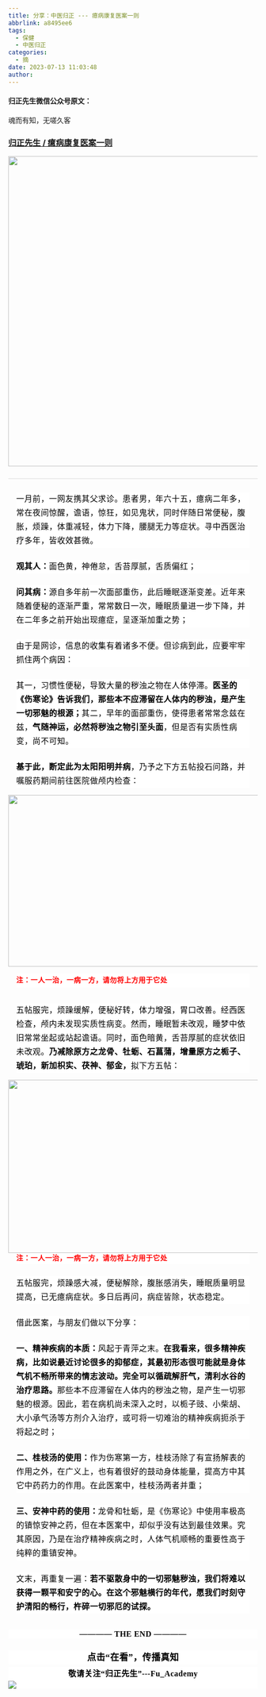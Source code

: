 ```yaml
---
title: 分享：中医归正 --- 癔病康复医案一则
abbrlink: a8495ee6
tags:
  - 保健
  - 中医归正
categories:
  - 摘
date: 2023-07-13 11:03:48
author:
---
```


#### 归正先生微信公众号原文：

魂而有知，无嗟久客

<!-- more -->

###  [归正先生 / 癔病康复医案一则](https://mp.weixin.qq.com/s/AjmF3iUIn_SOEdtK0ZF8SQ "跳转至原文")



<div class="rich_media_content ">
                    <section style="text-align: center;margin-bottom: 24px;"><img class="rich_pages wxw-img" data-croporisrc="https://mmbiz.qpic.cn/sz_mmbiz_jpg/zjaJCl7DLpXXk3Gsfsu4c1LJvpkKeDAy5XbbOxYLEeveKm5QEHDO6WSxibY0TD0ic3vYk50V0lOLMScymrrPdyMg/0?wx_fmt=jpeg" data-cropx1="0" data-cropx2="784" data-cropy1="52.89965397923875" data-cropy2="900.6505190311418" data-galleryid="" data-ratio="1.0816326530612246" data-s="300,640" src="https://mmbiz.qpic.cn/sz_mmbiz_jpg/zjaJCl7DLpXXk3Gsfsu4c1LJvpkKeDAymX02D9DPWvz9GcDlJQHZXnaTMe0ZxpXGt1NXGXv0dRZUQNwWe75y2g/640?wx_fmt=jpeg" data-type="jpeg" data-w="784" style="width: 578px;height: 625px;"></section><hr style="outline: 0px;font-family: system-ui, -apple-system, BlinkMacSystemFont, &quot;Helvetica Neue&quot;, &quot;PingFang SC&quot;, &quot;Hiragino Sans GB&quot;, &quot;Microsoft YaHei UI&quot;, &quot;Microsoft YaHei&quot;, Arial, sans-serif;letter-spacing: 0.544px;text-wrap: wrap;background-color: rgb(255, 255, 255);border-style: solid;border-right-width: 0px;border-bottom-width: 0px;border-left-width: 0px;border-color: rgba(0, 0, 0, 0.1);transform-origin: 0px 0px;transform: scale(1, 0.5);visibility: visible;"  /><p style="margin-top: 24px;margin-right: 16px;margin-left: 16px;outline: 0px;font-family: system-ui, -apple-system, BlinkMacSystemFont, &quot;Helvetica Neue&quot;, &quot;PingFang SC&quot;, &quot;Hiragino Sans GB&quot;, &quot;Microsoft YaHei UI&quot;, &quot;Microsoft YaHei&quot;, Arial, sans-serif;letter-spacing: 0.544px;text-wrap: wrap;background-color: rgb(255, 255, 255);visibility: visible;line-height: 2em;"><span style="outline: 0px;color: rgb(0, 0, 0);font-family: 仿宋;font-size: 16px;letter-spacing: 0.544px;visibility: visible;">一月前，一网友携其父求诊。患者男，年六十五，癔病二年多，常在夜间惊醒，谵语，惊狂，如见鬼状，同时伴随日常便秘，腹胀，烦躁，体重减轻，体力下降，腰腿无力等症状</span><span style="outline: 0px;color: rgb(0, 0, 0);font-family: 仿宋;font-size: 16px;letter-spacing: 0.544px;visibility: visible;">。寻中西医治疗多年，皆收效甚微。</span></p><p style="margin-top: 24px;margin-right: 16px;margin-left: 16px;outline: 0px;font-family: system-ui, -apple-system, BlinkMacSystemFont, &quot;Helvetica Neue&quot;, &quot;PingFang SC&quot;, &quot;Hiragino Sans GB&quot;, &quot;Microsoft YaHei UI&quot;, &quot;Microsoft YaHei&quot;, Arial, sans-serif;letter-spacing: 0.544px;text-wrap: wrap;background-color: rgb(255, 255, 255);visibility: visible;line-height: 2em;"><strong style="outline: 0px;"><span style="outline: 0px;font-size: 16px;color: rgb(0, 0, 0);font-family: 仿宋;letter-spacing: 0.544px;">观其人：</span></strong><span style="outline: 0px;font-size: 16px;color: rgb(0, 0, 0);font-family: 仿宋;letter-spacing: 0.544px;">面色黄，神倦怠，舌苔厚腻，舌质偏红；</span></p><p style="margin-top: 24px;margin-right: 16px;margin-left: 16px;outline: 0px;font-family: system-ui, -apple-system, BlinkMacSystemFont, &quot;Helvetica Neue&quot;, &quot;PingFang SC&quot;, &quot;Hiragino Sans GB&quot;, &quot;Microsoft YaHei UI&quot;, &quot;Microsoft YaHei&quot;, Arial, sans-serif;letter-spacing: 0.544px;text-wrap: wrap;background-color: rgb(255, 255, 255);visibility: visible;line-height: 2em;"><span style="outline: 0px;font-size: 16px;color: rgb(0, 0, 0);font-family: 仿宋;letter-spacing: 0.544px;"><strong style="outline: 0px;">问其病：</strong></span><span style="outline: 0px;font-size: 16px;color: rgb(0, 0, 0);font-family: 仿宋;letter-spacing: 0.544px;">源自多年前一次面部重伤，此后睡眠逐渐变差。近年来随着便秘的逐渐严重，常常数日一次，睡眠质量进一步下降，并在二年多之前开始出现癔症，呈逐渐加重之势；</span></p><p style="margin-top: 24px;margin-right: 16px;margin-left: 16px;outline: 0px;font-family: system-ui, -apple-system, BlinkMacSystemFont, &quot;Helvetica Neue&quot;, &quot;PingFang SC&quot;, &quot;Hiragino Sans GB&quot;, &quot;Microsoft YaHei UI&quot;, &quot;Microsoft YaHei&quot;, Arial, sans-serif;letter-spacing: 0.544px;text-wrap: wrap;background-color: rgb(255, 255, 255);visibility: visible;line-height: 2em;"><span style="outline: 0px;font-size: 16px;color: rgb(0, 0, 0);font-family: 仿宋;letter-spacing: 0.544px;">由于是网诊，信息的收集有着诸多不便。但诊病到此，应要牢牢抓住两个病因：</span></p><section style="margin: 24px 16px 16px;outline: 0px;font-family: system-ui, -apple-system, BlinkMacSystemFont, &quot;Helvetica Neue&quot;, &quot;PingFang SC&quot;, &quot;Hiragino Sans GB&quot;, &quot;Microsoft YaHei UI&quot;, &quot;Microsoft YaHei&quot;, Arial, sans-serif;letter-spacing: 0.544px;text-wrap: wrap;background-color: rgb(255, 255, 255);visibility: visible;line-height: 2em;"><span style="outline: 0px;font-size: 16px;color: rgb(0, 0, 0);font-family: 仿宋;letter-spacing: 0.544px;">其一，<span style="letter-spacing: 0.544px;text-wrap: wrap;outline: 0px;font-size: 16px;color: rgb(0, 0, 0);font-family: 仿宋;">习惯性便秘，导致大量的秽浊之物在人体停滞。</span><strong style="font-family: system-ui, -apple-system, BlinkMacSystemFont, &quot;Helvetica Neue&quot;, &quot;PingFang SC&quot;, &quot;Hiragino Sans GB&quot;, &quot;Microsoft YaHei UI&quot;, &quot;Microsoft YaHei&quot;, Arial, sans-serif;font-size: var(--articleFontsize);letter-spacing: 0.544px;text-wrap: wrap;"><span style="color: rgb(0, 0, 0);font-family: 仿宋;font-size: 16px;letter-spacing: 0.544px;text-align: left;">医</span><span style="color: rgb(0, 0, 0);font-family: 仿宋;font-size: 16px;letter-spacing: 0.544px;text-align: left;">圣的《伤寒论》告诉我们，那些本不应滞留在人体内的秽浊，是产生一切</span><span style="color: rgb(0, 0, 0);font-family: 仿宋;font-size: 16px;letter-spacing: 0.544px;text-align: left;">邪魅的根源；</span></strong></span><span style="outline: 0px;font-size: 16px;color: rgb(0, 0, 0);font-family: 仿宋;letter-spacing: 0.544px;">其二，</span><span style="outline: 0px;font-size: 16px;color: rgb(0, 0, 0);font-family: 仿宋;letter-spacing: 0.544px;">早年的面部重伤，使得患者常常念兹在兹，<strong>气随神运，必然将秽浊之物引至头面</strong>，但是否有实质性病变，尚不可知。</span><strong style="letter-spacing: 0.544px;font-size: var(--articleFontsize);"><span style="color: rgb(0, 0, 0);font-family: 仿宋;font-size: 16px;letter-spacing: 0.544px;text-align: left;"></span></strong></section><section style="margin-right: 16px;margin-left: 16px;outline: 0px;font-family: system-ui, -apple-system, BlinkMacSystemFont, &quot;Helvetica Neue&quot;, &quot;PingFang SC&quot;, &quot;Hiragino Sans GB&quot;, &quot;Microsoft YaHei UI&quot;, &quot;Microsoft YaHei&quot;, Arial, sans-serif;letter-spacing: 0.544px;text-wrap: wrap;background-color: rgb(255, 255, 255);visibility: visible;line-height: 2em;margin-top: 8px;"><span style="color: rgb(0, 0, 0);font-family: 仿宋;font-size: 16px;letter-spacing: 0.544px;text-align: left;"></span></section><p style="margin-top: 24px;margin-right: 16px;margin-left: 16px;outline: 0px;font-family: system-ui, -apple-system, BlinkMacSystemFont, &quot;Helvetica Neue&quot;, &quot;PingFang SC&quot;, &quot;Hiragino Sans GB&quot;, &quot;Microsoft YaHei UI&quot;, &quot;Microsoft YaHei&quot;, Arial, sans-serif;letter-spacing: 0.544px;text-wrap: wrap;background-color: rgb(255, 255, 255);visibility: visible;line-height: 2em;"><strong><span style="color: rgb(0, 0, 0);font-family: 仿宋;font-size: 16px;letter-spacing: 0.544px;text-align: left;">基于此，断定此为太阳阳明并病</span></strong><span style="color: rgb(0, 0, 0);font-family: 仿宋;font-size: 16px;letter-spacing: 0.544px;text-align: left;">，乃予之下方五帖投石问路，并嘱服药期间前往医院做颅内检查：</span></p><section style="margin-bottom: 0px;letter-spacing: 0.578px;text-wrap: wrap;text-align: center;"><img class="rich_pages wxw-img" data-croporisrc="https://mmbiz.qpic.cn/sz_mmbiz_png/zjaJCl7DLpVeDWv2ZUXkcl1TqqYQGhVgTM5aD6P5U0PIz5Ycb4zMummibzzmmDLVW85Q2C8cGlaL3TDqJAQdZiaQ/0?wx_fmt=png" data-cropx1="0" data-cropx2="1142" data-cropy1="96.81314878892734" data-cropy2="859.4636678200692" data-galleryid="" data-ratio="0.6685185185185185" data-s="300,640" src="https://mmbiz.qpic.cn/sz_mmbiz_jpg/zjaJCl7DLpXXk3Gsfsu4c1LJvpkKeDAygbpThR5ZkUut30EOiaUY9hyeF8euNl2opYyAHlic4HzvUjHRUPPgrkpg/640?wx_fmt=jpeg" data-type="jpeg" data-w="1080" style="width: 518px;height: 346px;"></section><p style="margin-right: 16px;margin-left: 16px;text-wrap: wrap;outline: 0px;font-family: system-ui, -apple-system, BlinkMacSystemFont, &quot;Helvetica Neue&quot;, &quot;PingFang SC&quot;, &quot;Hiragino Sans GB&quot;, &quot;Microsoft YaHei UI&quot;, &quot;Microsoft YaHei&quot;, Arial, sans-serif;letter-spacing: 0.544px;background-color: rgb(255, 255, 255);visibility: visible;line-height: 2em;margin-bottom: 32px;"><span style="outline: 0px;color: rgb(0, 0, 0);font-family: 仿宋;font-size: 16px;letter-spacing: 0.544px;"><strong style="color: rgb(53, 53, 53);font-family: -apple-system, BlinkMacSystemFont, &quot;Helvetica Neue&quot;, &quot;PingFang SC&quot;, &quot;Hiragino Sans GB&quot;, &quot;Microsoft YaHei UI&quot;, &quot;Microsoft YaHei&quot;, Arial, sans-serif;font-size: 14px;letter-spacing: 0.544px;outline: 0px;visibility: visible;"><span style="outline: 0px;letter-spacing: 0.544px;color: rgb(0, 0, 0);font-family: 仿宋;font-size: 16px;visibility: visible;"><strong style="outline: 0px;color: rgb(53, 53, 53);font-family: -apple-system, BlinkMacSystemFont, &quot;Helvetica Neue&quot;, &quot;PingFang SC&quot;, &quot;Hiragino Sans GB&quot;, &quot;Microsoft YaHei UI&quot;, &quot;Microsoft YaHei&quot;, Arial, sans-serif;font-size: 14px;letter-spacing: 0.544px;visibility: visible;"><span style="outline: 0px;color: rgb(0, 0, 0);font-family: 仿宋;font-size: 16px;letter-spacing: 0.544px;visibility: visible;"><strong style="outline: 0px;letter-spacing: 0.544px;visibility: visible;"><span style="outline: 0px;font-family: 仿宋, serif;visibility: visible;"><strong style="outline: 0px;font-size: 14px;visibility: visible;"><span style="outline: 0px;font-family: 仿宋;visibility: visible;"><strong style="outline: 0px;font-size: 16px;visibility: visible;"><span style="outline: 0px;font-size: 14px;color: rgb(255, 0, 0);visibility: visible;">注：一人一治，一病一方，请勿将上方用于它处</span></strong></span></strong></span></strong></span></strong></span></strong></span></p><p style="margin-top: 24px;margin-right: 16px;margin-left: 16px;outline: 0px;font-family: system-ui, -apple-system, BlinkMacSystemFont, &quot;Helvetica Neue&quot;, &quot;PingFang SC&quot;, &quot;Hiragino Sans GB&quot;, &quot;Microsoft YaHei UI&quot;, &quot;Microsoft YaHei&quot;, Arial, sans-serif;letter-spacing: 0.544px;text-wrap: wrap;background-color: rgb(255, 255, 255);visibility: visible;line-height: 2em;"><span style="outline: 0px;font-size: 16px;color: rgb(0, 0, 0);font-family: 仿宋;letter-spacing: 0.544px;">五帖服完，烦躁缓解，便秘好转，体力增强，胃口改善。经西医检查，<span style="color: rgb(0, 0, 0);font-family: 仿宋;font-size: 16px;letter-spacing: 0.544px;text-wrap: wrap;background-color: rgb(255, 255, 255);">颅内未发现实质性病变。</span>然而，睡眠暂未改观，睡梦中依旧常常坐起或站起谵语。同时，面色暗黄，舌苔厚腻的症状依旧未改观。<strong>乃减除原方之龙骨、牡蛎、石菖蒲，增量原方之栀子、琥珀，新加枳实、茯神、郁金，</strong>拟下方五帖：</span></p><section style="margin-right: 16px;margin-left: 16px;outline: 0px;font-family: system-ui, -apple-system, BlinkMacSystemFont, &quot;Helvetica Neue&quot;, &quot;PingFang SC&quot;, &quot;Hiragino Sans GB&quot;, &quot;Microsoft YaHei UI&quot;, &quot;Microsoft YaHei&quot;, Arial, sans-serif;letter-spacing: 0.544px;text-wrap: wrap;background-color: rgb(255, 255, 255);visibility: visible;line-height: 2em;margin-top: 0px;"><span style="outline: 0px;color: rgb(0, 0, 0);font-family: 仿宋;font-size: 16px;letter-spacing: 0.544px;"><strong style="color: rgb(53, 53, 53);font-family: -apple-system, BlinkMacSystemFont, &quot;Helvetica Neue&quot;, &quot;PingFang SC&quot;, &quot;Hiragino Sans GB&quot;, &quot;Microsoft YaHei UI&quot;, &quot;Microsoft YaHei&quot;, Arial, sans-serif;font-size: 14px;letter-spacing: 0.544px;text-wrap: wrap;outline: 0px;visibility: visible;"><span style="outline: 0px;letter-spacing: 0.544px;color: rgb(0, 0, 0);font-family: 仿宋;font-size: 16px;visibility: visible;"><strong style="outline: 0px;color: rgb(53, 53, 53);font-family: -apple-system, BlinkMacSystemFont, &quot;Helvetica Neue&quot;, &quot;PingFang SC&quot;, &quot;Hiragino Sans GB&quot;, &quot;Microsoft YaHei UI&quot;, &quot;Microsoft YaHei&quot;, Arial, sans-serif;font-size: 14px;letter-spacing: 0.544px;visibility: visible;"><span style="outline: 0px;color: rgb(0, 0, 0);font-family: 仿宋;font-size: 16px;letter-spacing: 0.544px;visibility: visible;"><strong style="outline: 0px;letter-spacing: 0.544px;visibility: visible;"><span style="outline: 0px;font-family: 仿宋, serif;visibility: visible;"><strong style="outline: 0px;font-size: 14px;visibility: visible;"><span style="outline: 0px;font-family: 仿宋;visibility: visible;"><strong style="outline: 0px;font-size: 16px;visibility: visible;"><span style="outline: 0px;font-size: 14px;color: rgb(255, 0, 0);visibility: visible;"></span></strong></span></strong></span></strong></span></strong></span></strong></span></section><section style="text-align: center;margin-bottom: 0px;"><img class="rich_pages wxw-img" data-croporisrc="https://mmbiz.qpic.cn/sz_mmbiz_png/zjaJCl7DLpVeDWv2ZUXkcl1TqqYQGhVgs0ic2zrQJ7qa2kXqsz5SqLctqdibW4zg5cuDfliaYehW5J4j4qhLsg7OA/0?wx_fmt=png" data-cropx1="0" data-cropx2="1121" data-cropy1="91.15397923875433" data-cropy2="855.295847750865" data-galleryid="" data-ratio="0.6814814814814815" data-s="300,640" src="https://mmbiz.qpic.cn/sz_mmbiz_jpg/zjaJCl7DLpXXk3Gsfsu4c1LJvpkKeDAyFkYlT8IkJCueKumiavhDH5jEDJ1XCCxiaNgBsanucjRBdm0r7k8WJQEw/640?wx_fmt=jpeg" data-type="jpeg" data-w="1080" style="width: 512px;height: 349px;"  /></section><section style="margin: 0em 16px;outline: 0px;letter-spacing: 0.544px;text-wrap: wrap;font-family: -apple-system, BlinkMacSystemFont, &quot;Helvetica Neue&quot;, &quot;PingFang SC&quot;, &quot;Hiragino Sans GB&quot;, &quot;Microsoft YaHei UI&quot;, &quot;Microsoft YaHei&quot;, Arial, sans-serif;color: rgb(53, 53, 53);font-size: 14px;background-color: rgb(255, 255, 255);visibility: visible;line-height: 1.6em;"><strong style="outline: 0px;letter-spacing: 0.544px;visibility: visible;"><span style="outline: 0px;letter-spacing: 0.544px;color: rgb(0, 0, 0);font-family: 仿宋;visibility: visible;"></span></strong></section><section style="margin: 0em 16px;outline: 0px;letter-spacing: 0.544px;text-wrap: wrap;font-family: -apple-system, BlinkMacSystemFont, &quot;Helvetica Neue&quot;, &quot;PingFang SC&quot;, &quot;Hiragino Sans GB&quot;, &quot;Microsoft YaHei UI&quot;, &quot;Microsoft YaHei&quot;, Arial, sans-serif;color: rgb(53, 53, 53);font-size: 14px;background-color: rgb(255, 255, 255);visibility: visible;line-height: 1.6em;"><span style="outline: 0px;color: rgba(0, 0, 0, 0.9);font-family: mp-quote, -apple-system-font, BlinkMacSystemFont, &quot;Helvetica Neue&quot;, &quot;PingFang SC&quot;, &quot;Hiragino Sans GB&quot;, &quot;Microsoft YaHei UI&quot;, &quot;Microsoft YaHei&quot;, Arial, sans-serif;font-size: 17px;letter-spacing: 0.034em;"></span></section><section style="margin-top: 0em;margin-right: 16px;margin-left: 16px;outline: 0px;letter-spacing: 0.544px;text-wrap: wrap;font-family: -apple-system, BlinkMacSystemFont, &quot;Helvetica Neue&quot;, &quot;PingFang SC&quot;, &quot;Hiragino Sans GB&quot;, &quot;Microsoft YaHei UI&quot;, &quot;Microsoft YaHei&quot;, Arial, sans-serif;color: rgb(53, 53, 53);font-size: 14px;background-color: rgb(255, 255, 255);visibility: visible;line-height: 1.6em;"><strong style="outline: 0px;visibility: visible;"><span style="outline: 0px;letter-spacing: 0.544px;color: rgb(0, 0, 0);font-family: 仿宋;font-size: 16px;visibility: visible;"><strong style="outline: 0px;color: rgb(53, 53, 53);font-family: -apple-system, BlinkMacSystemFont, &quot;Helvetica Neue&quot;, &quot;PingFang SC&quot;, &quot;Hiragino Sans GB&quot;, &quot;Microsoft YaHei UI&quot;, &quot;Microsoft YaHei&quot;, Arial, sans-serif;font-size: 14px;letter-spacing: 0.544px;visibility: visible;"><span style="outline: 0px;color: rgb(0, 0, 0);font-family: 仿宋;font-size: 16px;letter-spacing: 0.544px;visibility: visible;"><strong style="outline: 0px;letter-spacing: 0.544px;visibility: visible;"><span style="outline: 0px;font-family: 仿宋, serif;visibility: visible;"><strong style="outline: 0px;font-size: 14px;visibility: visible;"><span style="outline: 0px;font-family: 仿宋;visibility: visible;"><strong style="outline: 0px;font-size: 16px;visibility: visible;"><span style="outline: 0px;font-size: 14px;color: rgb(255, 0, 0);visibility: visible;">注：一人一治，一病一方，请勿将上方用于它处</span></strong></span></strong></span></strong></span></strong></span></strong></section><p style="margin-top: 24px;margin-right: 16px;margin-left: 16px;outline: 0px;font-family: system-ui, -apple-system, BlinkMacSystemFont, &quot;Helvetica Neue&quot;, &quot;PingFang SC&quot;, &quot;Hiragino Sans GB&quot;, &quot;Microsoft YaHei UI&quot;, &quot;Microsoft YaHei&quot;, Arial, sans-serif;letter-spacing: 0.544px;text-wrap: wrap;background-color: rgb(255, 255, 255);visibility: visible;line-height: 2em;"><span style="outline: 0px;font-size: 16px;color: rgb(0, 0, 0);font-family: 仿宋;letter-spacing: 0.544px;"><span style="color: rgb(0, 0, 0);font-family: 仿宋;font-size: 16px;letter-spacing: 0.544px;text-wrap: wrap;background-color: rgb(255, 255, 255);">五帖服完，</span><span style="color: rgb(0, 0, 0);font-family: 仿宋;font-size: 16px;letter-spacing: 0.544px;text-wrap: wrap;background-color: rgb(255, 255, 255);">烦躁感大减，便秘解除，腹胀感消失，睡眠质量明显提高，已无癔病症状。多日后再问，病症皆除，状态稳定。</span></span></p><p style="margin-top: 24px;margin-right: 16px;margin-left: 16px;outline: 0px;font-family: system-ui, -apple-system, BlinkMacSystemFont, &quot;Helvetica Neue&quot;, &quot;PingFang SC&quot;, &quot;Hiragino Sans GB&quot;, &quot;Microsoft YaHei UI&quot;, &quot;Microsoft YaHei&quot;, Arial, sans-serif;letter-spacing: 0.544px;text-wrap: wrap;background-color: rgb(255, 255, 255);visibility: visible;line-height: 2em;"><span style="outline: 0px;font-size: 16px;color: rgb(0, 0, 0);font-family: 仿宋;letter-spacing: 0.544px;"><span style="color: rgb(0, 0, 0);font-family: 仿宋;font-size: 16px;letter-spacing: 0.544px;text-wrap: wrap;background-color: rgb(255, 255, 255);">借此医案，与朋友们做以下分享：</span></span></p><p style="margin-top: 24px;margin-right: 16px;margin-left: 16px;outline: 0px;font-family: system-ui, -apple-system, BlinkMacSystemFont, &quot;Helvetica Neue&quot;, &quot;PingFang SC&quot;, &quot;Hiragino Sans GB&quot;, &quot;Microsoft YaHei UI&quot;, &quot;Microsoft YaHei&quot;, Arial, sans-serif;letter-spacing: 0.544px;text-wrap: wrap;background-color: rgb(255, 255, 255);visibility: visible;line-height: 2em;"><strong><span style="outline: 0px;font-size: 16px;color: rgb(0, 0, 0);font-family: 仿宋;letter-spacing: 0.544px;"><span style="color: rgb(0, 0, 0);font-family: 仿宋;font-size: 16px;letter-spacing: 0.544px;text-wrap: wrap;background-color: rgb(255, 255, 255);">一、精神疾病的本质：</span></span></strong><span style="outline: 0px;color: rgb(0, 0, 0);font-family: 仿宋;font-size: 16px;letter-spacing: 0.544px;text-wrap: wrap;background-color: rgb(255, 255, 255);">风起于青萍之末。</span><strong><span style="outline: 0px;color: rgb(0, 0, 0);font-family: 仿宋;font-size: 16px;letter-spacing: 0.544px;text-wrap: wrap;background-color: rgb(255, 255, 255);">在我看来，</span><span style="outline: 0px;font-size: 16px;color: rgb(0, 0, 0);font-family: 仿宋;letter-spacing: 0.544px;"><span style="color: rgb(0, 0, 0);font-family: 仿宋;font-size: 16px;letter-spacing: 0.544px;text-wrap: wrap;background-color: rgb(255, 255, 255);">很多精神疾病，比如说最近讨论很多的抑郁症，其最初形态很可能就是身体气机不畅所带来的情志波动。完全</span></span><span style="color: rgb(0, 0, 0);font-family: 仿宋;font-size: 16px;letter-spacing: 0.544px;text-align: left;">可以循疏解肝气，清利水谷的治疗思路。</span></strong><span style="color: rgb(0, 0, 0);font-family: 仿宋;font-size: 16px;letter-spacing: 0.544px;text-align: left;"></span><span style="color: rgb(0, 0, 0);font-family: 仿宋;font-size: 16px;letter-spacing: 0.544px;text-align: left;">那些本不应滞留在人体内的秽浊之物，是产生一切</span><span style="color: rgb(0, 0, 0);font-family: 仿宋;font-size: 16px;letter-spacing: 0.544px;text-align: left;">邪魅的根源。因此，若在病机尚未深入之时，以栀子豉、小柴胡、大小承气汤等方剂介入治疗，或可将一切难治的精神疾病扼杀于将起之时；</span></p><p style="margin-top: 24px;margin-right: 16px;margin-left: 16px;outline: 0px;font-family: system-ui, -apple-system, BlinkMacSystemFont, &quot;Helvetica Neue&quot;, &quot;PingFang SC&quot;, &quot;Hiragino Sans GB&quot;, &quot;Microsoft YaHei UI&quot;, &quot;Microsoft YaHei&quot;, Arial, sans-serif;letter-spacing: 0.544px;text-wrap: wrap;background-color: rgb(255, 255, 255);visibility: visible;line-height: 2em;"><strong><span style="outline: 0px;font-size: 16px;color: rgb(0, 0, 0);font-family: 仿宋;letter-spacing: 0.544px;"><span style="color: rgb(0, 0, 0);font-family: 仿宋;font-size: 16px;letter-spacing: 0.544px;text-wrap: wrap;background-color: rgb(255, 255, 255);"><span style="color: rgb(0, 0, 0);font-family: 仿宋;font-size: 16px;letter-spacing: 0.544px;text-align: left;text-wrap: wrap;background-color: rgb(255, 255, 255);">二、桂枝汤的使用：</span></span></span></strong><span style="outline: 0px;font-size: 16px;color: rgb(0, 0, 0);font-family: 仿宋;letter-spacing: 0.544px;"><span style="color: rgb(0, 0, 0);font-family: 仿宋;font-size: 16px;letter-spacing: 0.544px;text-wrap: wrap;background-color: rgb(255, 255, 255);"><span style="color: rgb(0, 0, 0);font-family: 仿宋;font-size: 16px;letter-spacing: 0.544px;text-align: left;text-wrap: wrap;background-color: rgb(255, 255, 255);">作为伤寒第一方，桂枝汤除了有宣扬解表的作用之外，在广义上，也有着很好的鼓动身体能量，提高方中其它中药药力的作用。在此医案中，桂枝汤两者并重；</span></span></span></p><p style="margin-top: 24px;margin-right: 16px;margin-left: 16px;outline: 0px;font-family: system-ui, -apple-system, BlinkMacSystemFont, &quot;Helvetica Neue&quot;, &quot;PingFang SC&quot;, &quot;Hiragino Sans GB&quot;, &quot;Microsoft YaHei UI&quot;, &quot;Microsoft YaHei&quot;, Arial, sans-serif;letter-spacing: 0.544px;text-wrap: wrap;background-color: rgb(255, 255, 255);visibility: visible;line-height: 2em;"><strong><span style="outline: 0px;font-size: 16px;color: rgb(0, 0, 0);font-family: 仿宋;letter-spacing: 0.544px;"><span style="color: rgb(0, 0, 0);font-family: 仿宋;font-size: 16px;letter-spacing: 0.544px;text-wrap: wrap;background-color: rgb(255, 255, 255);"><span style="color: rgb(0, 0, 0);font-family: 仿宋;font-size: 16px;letter-spacing: 0.544px;text-align: left;text-wrap: wrap;background-color: rgb(255, 255, 255);">三、安神中药的使用：</span></span></span></strong><span style="outline: 0px;font-size: 16px;color: rgb(0, 0, 0);font-family: 仿宋;letter-spacing: 0.544px;"><span style="color: rgb(0, 0, 0);font-family: 仿宋;font-size: 16px;letter-spacing: 0.544px;text-wrap: wrap;background-color: rgb(255, 255, 255);"><span style="color: rgb(0, 0, 0);font-family: 仿宋;font-size: 16px;letter-spacing: 0.544px;text-align: left;text-wrap: wrap;background-color: rgb(255, 255, 255);">龙骨和牡蛎，是《伤寒论》中使用率极高的镇惊安神之药，但在本医案中，却似乎没有达到最佳效果。究其原因，乃是在治疗精神疾病之时，人体气机顺畅的重要性高于纯粹的重镇安神。</span></span></span><span style="color: rgb(0, 0, 0);font-family: 仿宋;font-size: 16px;letter-spacing: 0.544px;"></span></p><p style="margin-top: 24px;margin-right: 16px;margin-left: 16px;outline: 0px;letter-spacing: 0.544px;text-wrap: wrap;background-color: rgb(255, 255, 255);visibility: visible;line-height: 2em;"><span style="color:#000000;font-family:仿宋;"><span style="font-size: 16px;">文末，再重复一遍：<strong>若不驱散身中的一切邪魅秽浊，我们将难以获得一颗平和安宁的心。在这个邪魅横行的年代，愿我们时刻守护清阳的畅行，杵碎一切邪厄的试探。</strong></span></span></p><section style="outline: 0px;font-family: system-ui, -apple-system, BlinkMacSystemFont, &quot;Helvetica Neue&quot;, &quot;PingFang SC&quot;, &quot;Hiragino Sans GB&quot;, &quot;Microsoft YaHei UI&quot;, &quot;Microsoft YaHei&quot;, Arial, sans-serif;letter-spacing: 0.544px;text-wrap: wrap;color: rgb(34, 34, 34);background-color: rgb(255, 255, 255);text-align: center;margin-top: 32px;margin-bottom: 24px;"><strong style="outline: 0px;"><span style="outline: 0px;color: rgb(0, 0, 0);font-family: 仿宋;font-size: 16px;">———— THE&nbsp;END ————</span></strong></section>
					<section style="margin-top: 20px;margin-bottom: 5px;outline: 0px;max-width: 100%;font-family: -apple-system, BlinkMacSystemFont, &quot;Helvetica Neue&quot;, &quot;PingFang SC&quot;, &quot;Hiragino Sans GB&quot;, &quot;Microsoft YaHei UI&quot;, &quot;Microsoft YaHei&quot;, Arial, sans-serif;letter-spacing: 0.544px;white-space: normal;font-size: 16px;min-height: 1em;color: rgb(62, 62, 62);text-align: center;line-height: 1.75em;background-color: rgb(255, 255, 255);box-sizing: border-box !important;overflow-wrap: break-word !important;"><strong style="outline: 0px;max-width: 100%;box-sizing: border-box !important;overflow-wrap: break-word !important;"><span style="outline: 0px;max-width: 100%;font-size: 18px;color: rgb(0, 0, 0);font-family: 仿宋;letter-spacing: 0.5px;box-sizing: border-box !important;overflow-wrap: break-word !important;">点击“在看”，传播真知</span></strong></section><section style="margin-top: 5px;margin-bottom: 5px;outline: 0px;max-width: 100%;font-family: -apple-system, BlinkMacSystemFont, &quot;Helvetica Neue&quot;, &quot;PingFang SC&quot;, &quot;Hiragino Sans GB&quot;, &quot;Microsoft YaHei UI&quot;, &quot;Microsoft YaHei&quot;, Arial, sans-serif;letter-spacing: 0.544px;white-space: normal;font-size: 16px;min-height: 1em;color: rgb(62, 62, 62);text-align: center;line-height: 1.75em;background-color: rgb(255, 255, 255);box-sizing: border-box !important;overflow-wrap: break-word !important;"><strong style="outline: 0px;max-width: 100%;box-sizing: border-box !important;overflow-wrap: break-word !important;"><span style="outline: 0px;max-width: 100%;font-size: 18px;color: rgb(0, 0, 0);font-family: 仿宋;letter-spacing: 0.5px;box-sizing: border-box !important;overflow-wrap: break-word !important;"><strong style="outline: 0px;max-width: 100%;color: rgb(62, 62, 62);font-size: 16px;box-sizing: border-box !important;overflow-wrap: break-word !important;"><span style="outline: 0px;max-width: 100%;color: rgb(0, 0, 0);box-sizing: border-box !important;overflow-wrap: break-word !important;">敬请关注“归正先生”---Fu_Academy</span></strong></span></strong><img style="clear: both; display: block; margin:auto;" src="https://tva1.sinaimg.cn/large/8bf740e1gy1h1mumf16scj20u00f1ae6.jpg" /></section>
                </div>
